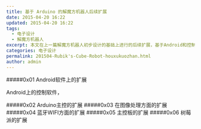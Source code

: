 ```yaml
---
title: 基于 Arduino 的解魔方机器人后续扩展
date: 2015-04-20 16:22
updated: 2015-04-20 16:22
tags: 
  - 电子设计
  - 解魔方机器人
excerpt: 本文在上一篇解魔方机器人初步设计的基础上进行的后续扩展，基于Android和控制板，后期可以扩展到树莓派等，后期会陆续开源，从材料结构，到算法控制等的一些简单设计。
categories: 电子设计
permalink: 201504-Rubik's-Cube-Robot-houxukuozhan.html
author: admin
---
```


#####0x01 Android软件上的扩展

Android上的控制软件，

#####0x02 Arduino主控的扩展
#####0x03 在图像处理方面的扩展
#####0x04 蓝牙WIFI方面的扩展
#####0x05 主控板的扩展
#####0x06 树莓派的扩展
